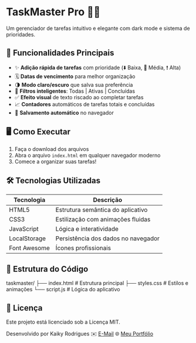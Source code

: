 # TaskMaster Pro 📝✅

Um gerenciador de tarefas intuitivo e elegante com dark mode e sistema de prioridades.

## 📌 Funcionalidades Principais

- ✨ **Adição rápida de tarefas** com prioridade (⬇️ Baixa, 🔵 Média, ❗ Alta)
- 🗓 **Datas de vencimento** para melhor organização
- 🌗 **Modo claro/escuro** que salva sua preferência
- 🔘 **Filtros inteligentes**: Todas | Ativas | Concluídas
- ✅ **Efeito visual** de texto riscado ao completar tarefas
- 📈 **Contadores** automáticos de tarefas totais e concluídas
- 💾 **Salvamento automático** no navegador

## 🖥 Como Executar

1. Faça o download dos arquivos
2. Abra o arquivo `index.html` em qualquer navegador moderno
3. Comece a organizar suas tarefas!

## 🛠 Tecnologias Utilizadas

| Tecnologia | Descrição |
|------------|-----------|
| HTML5 | Estrutura semântica do aplicativo |
| CSS3 | Estilização com animações fluidas |
| JavaScript | Lógica e interatividade |
| LocalStorage | Persistência dos dados no navegador |
| Font Awesome | Ícones profissionais |

## 🎨 Estrutura do Código

taskmaster/
├── index.html      # Estrutura principal
├── styles.css      # Estilos e animações
└── script.js       # Lógica do aplicativo

## 📝 Licença
Este projeto está licenciado sob a Licença MIT.

Desenvolvido por Kaiky Rodrigues
✉️ [E-Mail](mailto:kaiky.rodrigues039@gmail.com)
🌐 [Meu Portfólio](https://kkrodrigues021.github.io/portfolio/)
